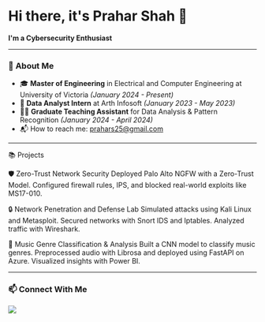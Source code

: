 # Hi there, it's Prahar Shah 👋

**I'm a Cybersecurity Enthusiast**  


---

### 🚀 **About Me**
- 🎓 **Master of Engineering** in Electrical and Computer Engineering at University of Victoria *(January 2024 - Present)*
- 💼 **Data Analyst Intern** at Arth Infosoft *(January 2023 - May 2023)*
- 👨‍🏫 **Graduate Teaching Assistant** for Data Analysis & Pattern Recognition *(January 2024 - April 2024)*  
- 📬 How to reach me: [prahars25@gmail.com](mailto:prahars25@gmail.com)

---
📚 Projects

🛡️ Zero-Trust Network Security
Deployed Palo Alto NGFW with a Zero-Trust Model. Configured firewall rules, IPS, and blocked real-world exploits like MS17-010.

🔒 Network Penetration and Defense Lab
Simulated attacks using Kali Linux and Metasploit. Secured networks with Snort IDS and Iptables. Analyzed traffic with Wireshark.

🎵 Music Genre Classification & Analysis
Built a CNN model to classify music genres. Preprocessed audio with Librosa and deployed using FastAPI on Azure. Visualized insights with Power BI.





---

### 📫 **Connect With Me**
<p align="left">
  <a href="https://www.linkedin.com/in/prahar-shah-238741207/">
    <img src="https://img.shields.io/badge/LinkedIn-0077B5?style=flat&logo=linkedin&logoColor=white" />
  </a>
</p>

